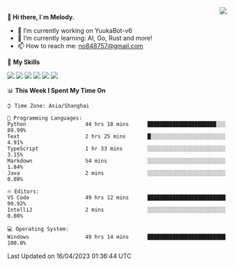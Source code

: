 <a href="#">
  <img align="right" src="https://github-readme-stats.vercel.app/api?username=melodyyuuka&count_private=true&show_icons=true" />
</a>

**👋 Hi there, I`m Melody.**

- 🔭 I’m currently working on YuukaBot-v6
- 🌱 I’m currently learning: AI, Go, Rust and more!
- 📫 How to reach me: no848757@gmail.com

🌟 **My Skills** 

![](https://img.shields.io/badge/-Python-3e74a2?style=flat-square&logo=Python&logoColor=fff)
![](https://img.shields.io/badge/-Java-007396?style=flat-square&logo=OpenJDK&logoColor=fff)
![](https://img.shields.io/badge/-Node.js-339933?style=flat-square&logo=Node.js&logoColor=fff)
![](https://img.shields.io/badge/-Git-f05032?style=flat-square&logo=git&logoColor=fff)
![](https://img.shields.io/badge/-PostgreSQL-4169e1?style=flat-square&logo=PostgreSQL&logoColor=fff)
![](https://img.shields.io/badge/-VSCode-007acc?style=flat-square&logo=Visual-Studio-Code&logoColor=fff)


<!--START_SECTION:waka-->
📊 **This Week I Spent My Time On** 

```text
⌚︎ Time Zone: Asia/Shanghai

💬 Programming Languages: 
Python                   44 hrs 18 mins      ██████████████████████░░░   89.99% 
Text                     2 hrs 25 mins       █░░░░░░░░░░░░░░░░░░░░░░░░   4.91% 
TypeScript               1 hr 33 mins        ░░░░░░░░░░░░░░░░░░░░░░░░░   3.15% 
Markdown                 54 mins             ░░░░░░░░░░░░░░░░░░░░░░░░░   1.84% 
Java                     2 mins              ░░░░░░░░░░░░░░░░░░░░░░░░░   0.08%

🔥 Editors: 
VS Code                  49 hrs 12 mins      █████████████████████████   99.92% 
IntelliJ                 2 mins              ░░░░░░░░░░░░░░░░░░░░░░░░░   0.08%

💻 Operating System: 
Windows                  49 hrs 14 mins      █████████████████████████   100.0%

```


 Last Updated on 16/04/2023 01:36:44 UTC
<!--END_SECTION:waka-->
